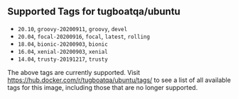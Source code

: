 ## Supported Tags for tugboatqa/ubuntu

* `20.10`, `groovy-20200911`, `groovy`, `devel`
* `20.04`, `focal-20200916`, `focal`, `latest`, `rolling`
* `18.04`, `bionic-20200903`, `bionic`
* `16.04`, `xenial-20200903`, `xenial`
* `14.04`, `trusty-20191217`, `trusty`

The above tags are currently supported. Visit https://hub.docker.com/r/tugboatqa/ubuntu/tags/ to see a list of all available tags for this image, including those that are no longer supported.

